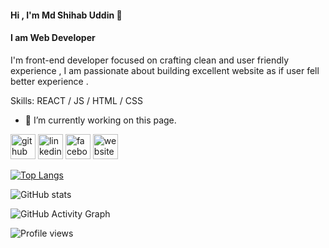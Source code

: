 #### Hi , I'm Md Shihab Uddin 👋
#### I am Web Developer


I'm front-end developer focused on crafting clean and user friendly experience , I am passionate about building excellent website as if user fell better experience .

Skills: REACT / JS / HTML / CSS

- 🔭 I’m currently working on this page. 


[<img src='https://cdn.jsdelivr.net/npm/simple-icons@3.0.1/icons/github.svg' alt='github' height='40'>](https://github.com/https://github.com/Shihab2022)  [<img src='https://cdn.jsdelivr.net/npm/simple-icons@3.0.1/icons/linkedin.svg' alt='linkedin' height='40'>](https://www.linkedin.com/in/https://www.linkedin.com/in/shihab-uddin-4b6369241//)  [<img src='https://cdn.jsdelivr.net/npm/simple-icons@3.0.1/icons/facebook.svg' alt='facebook' height='40'>](https://www.facebook.com/https://www.facebook.com/mdshihab.uddin.92372446?_rdc=1&_rdr)  [<img src='https://cdn.jsdelivr.net/npm/simple-icons@3.0.1/icons/icloud.svg' alt='website' height='40'>](https://shihab-uddin-48ccf.web.app/)  

[![Top Langs](https://github-readme-stats.vercel.app/api/top-langs/?username=https://github.com/Shihab2022)](https://github.com/anuraghazra/github-readme-stats)

![GitHub stats](https://github-readme-stats.vercel.app/api?username=https://github.com/Shihab2022&show_icons=true)  

![GitHub Activity Graph](https://activity-graph.herokuapp.com/graph?username=https://github.com/Shihab2022)  

![Profile views](https://gpvc.arturio.dev/https://github.com/Shihab2022)  

